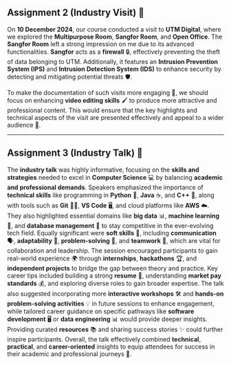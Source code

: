 ## Assignment 2 (Industry Visit) 🏢

On **10 December 2024**, our course conducted a visit to **UTM Digital**, where we explored the **Multipurpose Room**, **Sangfor Room**, and **Open Office**. The **Sangfor Room** left a strong impression on me due to its advanced functionalities. **Sangfor** acts as a **firewall** 🔒, effectively preventing the theft of data belonging to UTM. Additionally, it features an **Intrusion Prevention System (IPS)** and **Intrusion Detection System (IDS)** to enhance security by detecting and mitigating potential threats 🛡️.  

To make the documentation of such visits more engaging 🎥, we should focus on enhancing **video editing skills** 🖌️ to produce more attractive and professional content. This would ensure that the key highlights and technical aspects of the visit are presented effectively and appeal to a wider audience 🌟.

---

## Assignment 3 (Industry Talk) 🎤  

The **industry talk** was highly informative, focusing on the **skills and strategies** needed to excel in **Computer Science** 💻 by balancing **academic and professional demands**. Speakers emphasized the importance of **technical skills** like programming in **Python** 🐍, **Java** ☕, and **C++** 🔧, along with tools such as **Git** 🧑‍💻, **VS Code** 🖥️, and cloud platforms like **AWS** ☁️. They also highlighted essential domains like **big data** 📊, **machine learning** 🤖, and **database management** 💾 to stay competitive in the ever-evolving tech field. Equally significant were **soft skills** 🤝, including **communication** 🗣️, **adaptability** 🔄, **problem-solving** 🧠, and **teamwork** 🤗, which are vital for collaboration and leadership. The session encouraged participants to gain real-world experience 🌍 through **internships**, **hackathons** 🏆, and **independent projects** to bridge the gap between theory and practice. Key career tips included building a strong **resume** 📑, understanding **market pay standards** 💰, and exploring diverse roles to gain broader expertise. The talk also suggested incorporating more **interactive workshops** 🛠️ and **hands-on problem-solving activities** 💡 in future sessions to enhance engagement, while tailored career guidance on specific pathways like **software development** 🖥️ or **data engineering** 📊 would provide deeper insights. Providing curated **resources** 📚 and sharing success stories ✨ could further inspire participants. Overall, the talk effectively combined **technical**, **practical**, and **career-oriented** insights to equip attendees for success in their academic and professional journeys 🚀.  

